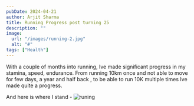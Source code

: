 ```yaml
---
pubDate: 2024-04-21
author: Arjit Sharma
title: Running Progress post turning 25
description: ""
image:
  url: "/images/running-2.jpg"
  alt: "#"
tags: ["Health"]
---
```


With a couple of months into running, Ive made significant progress in my stamina, speed, endurance. From running 10km once and not able to move for few days, a year and half back , to be able to run 10K multiple times Ive made quite a progress.

And here is where I stand - 
![runing](/images/running.jpg)